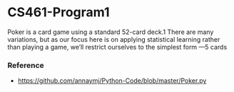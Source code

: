 # CS461-Program1
Poker is a card game using a standard 52-card deck.1  There are many variations, but as our focus here is on applying statistical learning rather than playing a game, we’ll restrict ourselves to the simplest form —5 cards


### Reference
- https://github.com/annaymj/Python-Code/blob/master/Poker.py

